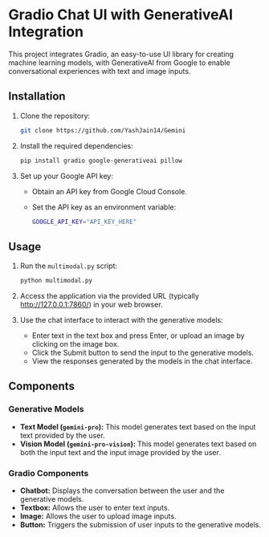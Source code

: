 # Gradio Chat UI with GenerativeAI Integration

This project integrates Gradio, an easy-to-use UI library for creating machine learning models, with GenerativeAI from Google to enable conversational experiences with text and image inputs.

## Installation

1. Clone the repository:

    ```bash
    git clone https://github.com/YashJain14/Gemini
    ```

2. Install the required dependencies:

    ```bash
    pip install gradio google-generativeai pillow
    ```

3. Set up your Google API key:

    - Obtain an API key from Google Cloud Console.
    - Set the API key as an environment variable:

        ```bash
        GOOGLE_API_KEY="API_KEY_HERE"
        ```

## Usage

1. Run the `multimodal.py` script:

    ```bash
    python multimodal.py
    ```

2. Access the application via the provided URL (typically http://127.0.0.1:7860/) in your web browser.

3. Use the chat interface to interact with the generative models:

    - Enter text in the text box and press Enter, or upload an image by clicking on the image box.
    - Click the Submit button to send the input to the generative models.
    - View the responses generated by the models in the chat interface.

## Components

### Generative Models

- **Text Model (`gemini-pro`):** This model generates text based on the input text provided by the user.
- **Vision Model (`gemini-pro-vision`):** This model generates text based on both the input text and the input image provided by the user.

### Gradio Components

- **Chatbot:** Displays the conversation between the user and the generative models.
- **Textbox:** Allows the user to enter text inputs.
- **Image:** Allows the user to upload image inputs.
- **Button:** Triggers the submission of user inputs to the generative models.



